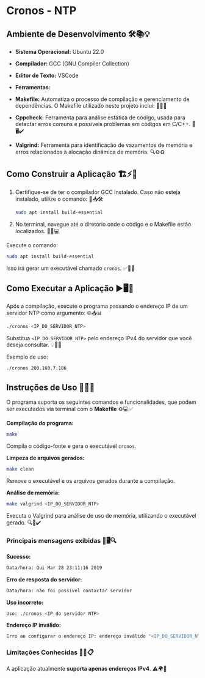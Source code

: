 
# Cronos - NTP

  

## Ambiente de Desenvolvimento 🛠️📚💡

- **Sistema Operacional:** Ubuntu 22.0

- **Compilador:** GCC (GNU Compiler Collection)

- **Editor de Texto:** VSCode

- **Ferramentas:**

- **Makefile:** Automatiza o processo de compilação e gerenciamento de dependências. O Makefile utilizado neste projeto inclui: 🚀📂🔄

- **Cppcheck:** Ferramenta para análise estática de código, usada para detectar erros comuns e possíveis problemas em códigos em C/C++. 🧐🖥️✔️

- **Valgrind:** Ferramenta para identificação de vazamentos de memória e erros relacionados à alocação dinâmica de memória. 🔍⚙️♻️

## Como Construir a Aplicação 🏗️⚡💾

1. Certifique-se de ter o compilador GCC instalado. Caso não esteja instalado, utilize o comando: 🔽📥🛠️
	```bash
	sudo apt install build-essential
	```
2. No terminal, navegue até o diretório onde o código e o Makefile estão localizados. 📂📜💻

Execute o comando:
```bash
sudo apt install build-essential
```
Isso irá gerar um executável chamado `cronos`. ✅🔧🏁

## Como Executar a Aplicação ▶️🖥️📡
Após a compilação, execute o programa passando o endereço IP de um servidor NTP como argumento: 🌐📥📊
```bash
./cronos <IP_DO_SERVIDOR_NTP>
```
Substitua `<IP_DO_SERVIDOR_NTP>` pelo endereço IPv4 do servidor que você deseja consultar. 💡📌🌟

Exemplo de uso:
```bash
./cronos 200.160.7.186
```
## Instruções de Uso 📖✨🔧
O programa suporta os seguintes comandos e funcionalidades, que podem ser executados via terminal com o **Makefile** ⚙️💻✅

**Compilação do programa:**
```bash
make
```
Compila o código-fonte e gera o executável `cronos`.

**Limpeza de arquivos gerados:**
```bash
make clean
```
Remove o executável e os arquivos gerados durante a compilação.

**Análise de memória:**
```bash
make valgrind <IP_DO_SERVIDOR_NTP>
```
Executa o Valgrind para análise de uso de memória, utilizando o executável gerado. 🔍🧠✔️

### Principais mensagens exibidas 💬🖥️🔍

**Sucesso:**
```bash
Data/hora: Qui Mar 28 23:11:16 2019
```
**Erro de resposta do servidor:**
```bash
Data/hora: não foi possível contactar servidor
```
**Uso incorreto:**
```bash
Uso: ./cronos <IP do servidor NTP>
```
**Endereço IP inválido:**
```bash
Erro ao configurar o endereço IP: endereço inválido "<IP_DO_SERVIDOR_NTP>"
```
### Limitações Conhecidas 🚧🌐📋

A aplicação atualmente **suporta apenas endereços IPv4**. ⚠️🌍📜
